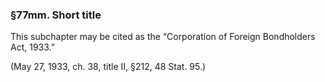 ### §77mm. Short title ###

This subchapter may be cited as the “Corporation of Foreign Bondholders Act, 1933.”

(May 27, 1933, ch. 38, title II, §212, 48 Stat. 95.)